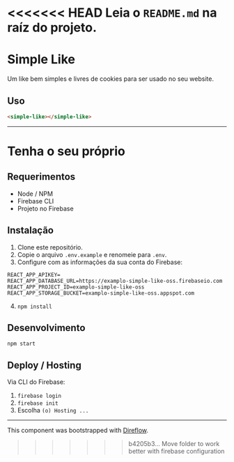 <<<<<<< HEAD
Leia o `README.md` na raíz do projeto.
=======
# Simple Like

Um like bem simples e livres de cookies para ser usado no seu website.

## Uso

```html
<simple-like></simple-like>
```

---

# Tenha o seu próprio

## Requerimentos

- Node / NPM
- Firebase CLI
- Projeto no Firebase

## Instalação

1) Clone este repositório.
2) Copie o arquivo `.env.example` e renomeie para `.env`.
3) Configure com as informações da sua conta do Firebase:

```
REACT_APP_APIKEY=
REACT_APP_DATABASE_URL=https://examplo-simple-like-oss.firebaseio.com
REACT_APP_PROJECT_ID=examplo-simple-like-oss
REACT_APP_STORAGE_BUCKET=examplo-simple-like-oss.appspot.com
```

4) `npm install`

## Desenvolvimento

`npm start`


## Deploy / Hosting

Via CLI do Firebase: 

1) `firebase login`
2) `firebase init` 
3) Escolha `(o) Hosting ...`

----

This component was bootstrapped with [Direflow](https://direflow.io).
>>>>>>> b4205b3... Move folder to work better with firebase configuration
